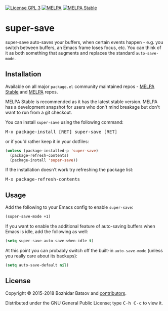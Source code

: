 [![License GPL 3][badge-license]][copying]
[![MELPA][melpa-badge]][melpa-package]
[![MELPA Stable][melpa-stable-badge]][melpa-stable-package]

# super-save

super-save auto-saves your buffers, when certain events happen - e.g. you switch between buffers,
an Emacs frame loses focus, etc. You can think of it as both something that augments and replaces
the standard `auto-save-mode`.

## Installation

Available on all major `package.el` community maintained repos -
[MELPA Stable][] and [MELPA][] repos.

MELPA Stable is recommended as it has the latest stable version.
MELPA has a development snapshot for users who don't mind breakage but
don't want to run from a git checkout.

You can install `super-save` using the following command:

<kbd>M-x package-install [RET] super-save [RET]</kbd>

or if you'd rather keep it in your dotfiles:

```el
(unless (package-installed-p 'super-save)
  (package-refresh-contents)
  (package-install 'super-save))
```

If the installation doesn't work try refreshing the package list:

<kbd>M-x package-refresh-contents</kbd>

## Usage

Add the following to your Emacs config to enable
`super-save`:

```el
(super-save-mode +1)
```

If you want to enable the additional feature of auto-saving buffers
when Emacs is idle, add the following as well:

```el
(setq super-save-auto-save-when-idle t)
```

At this point you can probably switch off the built-in
`auto-save-mode` (unless you really care about its backups):

```el
(setq auto-save-default nil)
```

## License

Copyright © 2015-2018 Bozhidar Batsov and [contributors][].

Distributed under the GNU General Public License; type <kbd>C-h C-c</kbd> to view it.

[badge-license]: https://img.shields.io/badge/license-GPL_3-green.svg
[melpa-badge]: http://melpa.org/packages/super-save-badge.svg
[melpa-stable-badge]: http://stable.melpa.org/packages/super-save-badge.svg
[melpa-package]: http://melpa.org/#/super-save
[melpa-stable-package]: http://stable.melpa.org/#/super-save
[COPYING]: http://www.gnu.org/copyleft/gpl.html
[contributors]: https://github.com/bbatsov/super-save/contributors
[melpa]: http://melpa.org
[melpa stable]: http://stable.melpa.org
